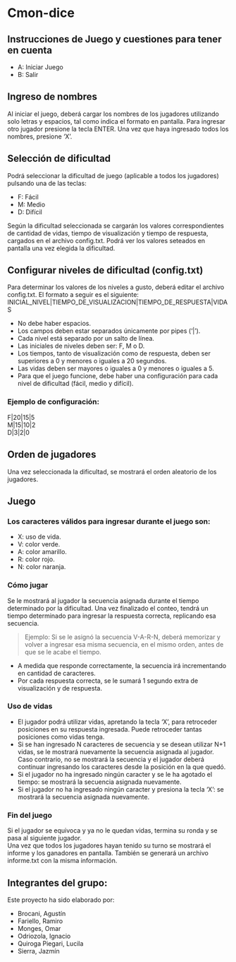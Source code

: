 # Cmon-dice
## Instrucciones de Juego y cuestiones para tener en cuenta
- A: Iniciar Juego
- B: Salir

## Ingreso de nombres
Al iniciar el juego, deberá cargar los nombres de los jugadores utilizando solo letras y espacios, tal como indica el formato en pantalla. Para ingresar otro jugador presione la tecla ENTER.
Una vez que haya ingresado todos los nombres, presione ‘X’.

## Selección de dificultad
Podrá seleccionar la dificultad de juego (aplicable a todos los jugadores) pulsando una de las teclas:
-	F: Fácil
-	M: Medio 
-	D: Difícil <br/>

Según la dificultad seleccionada se cargarán los valores correspondientes de cantidad de vidas, tiempo de visualización y tiempo de respuesta, cargados en el archivo config.txt.
Podrá ver los valores seteados en pantalla una vez elegida la dificultad.

## Configurar niveles de dificultad (config.txt)
Para determinar los valores de los niveles a gusto, deberá editar el archivo config.txt.
El formato a seguir es el siguiente:
INICIAL_NIVEL|TIEMPO_DE_VISUALIZACION|TIEMPO_DE_RESPUESTA|VIDAS
-	No debe haber espacios.
-	Los campos deben estar separados únicamente por pipes (‘|’).
-	Cada nivel está separado por un salto de línea.
-	Las iniciales de niveles deben ser: F, M o D.
-	Los tiempos, tanto de visualización como de respuesta, deben ser superiores a 0 y menores o iguales a 20 segundos.
-	Las vidas deben ser mayores o iguales a 0 y menores o iguales a 5.
-	Para que el juego funcione, debe haber una configuración para cada nivel de dificultad (fácil, medio y difícil).

### Ejemplo de configuración:
F|20|15|5 <br/>
M|15|10|2 <br/>
D|3|2|0 <br/>

## Orden de jugadores
Una vez seleccionada la dificultad, se mostrará el orden aleatorio de los jugadores.

## Juego
### Los caracteres válidos para ingresar durante el juego son:
- X: uso de vida.
- V: color verde.
- A: color amarillo.
- R: color rojo.
- N: color naranja.

### Cómo jugar
Se le mostrará al jugador la secuencia asignada durante el tiempo determinado por la dificultad. Una vez finalizado el conteo, tendrá un tiempo determinado para ingresar la respuesta correcta, replicando esa secuencia.
> Ejemplo: Si se le asignó la secuencia V-A-R-N, deberá memorizar y volver a ingresar esa misma secuencia, en el mismo orden, antes de que se le acabe el tiempo.

- A medida que responde correctamente, la secuencia irá incrementando en cantidad de caracteres.
- Por cada respuesta correcta, se le sumará 1 segundo extra de visualización y de respuesta.

### Uso de vidas
- El jugador podrá utilizar vidas, apretando la tecla ‘X’, para retroceder posiciones en su respuesta ingresada. Puede retroceder tantas posiciones como vidas tenga.
- Si se han ingresado N caracteres de secuencia y se desean utilizar N+1 vidas, se le mostrará nuevamente la secuencia asignada al jugador. Caso contrario, no se mostrará la secuencia y el jugador deberá continuar ingresando los caracteres desde la posición en la que quedó.
- Si el jugador no ha ingresado ningún caracter y se le ha agotado el tiempo: se mostrará la secuencia asignada nuevamente.
- Si el jugador no ha ingresado ningún caracter y presiona la tecla ‘X’: se mostrará la secuencia asignada nuevamente.

### Fin del juego
Si el jugador se equivoca y ya no le quedan vidas, termina su ronda y se pasa al siguiente jugador.<br/>
Una vez que todos los jugadores hayan tenido su turno se mostrará el informe y los ganadores en pantalla. También se generará un archivo informe.txt con la misma información.


## Integrantes del grupo:
Este proyecto ha sido elaborado por: 
 - Brocani, Agustín
 - Fariello, Ramiro
 - Monges, Omar
 - Odriozola, Ignacio
 - Quiroga Piegari, Lucila
 - Sierra, Jazmín
